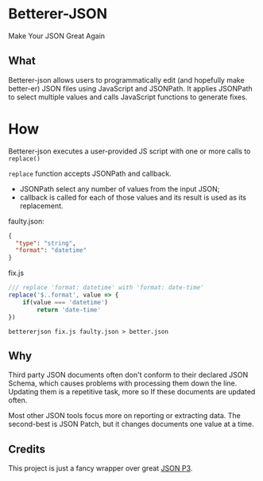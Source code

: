 # Betterer-JSON

Make Your JSON Great Again

## What

Betterer-json allows users to programmatically edit (and hopefully make better-er) JSON files using JavaScript and JSONPath.
It applies JSONPath to select multiple values and calls JavaScript functions to generate fixes.

# How

Betterer-json executes a user-provided JS script with one or more calls to `replace()` 

`replace` function accepts JSONPath and callback.

- JSONPath select any number of values from the input JSON;
- callback is called for each of those values and its result is used as its replacement.

faulty.json:
```json
{
  "type": "string",
  "format": "datetime"
}
```

fix.js
```js
/// replace 'format: datetime' with 'format: date-time'
replace('$..format', value => {
    if(value === 'datetime')
        return 'date-time'
})
```

```shell
bettererjson fix.js faulty.json > better.json
```

## Why

Third party JSON documents often don't conform to their declared JSON Schema, which causes problems with processing them down the line.
Updating them is a repetitive task, more so If these documents are updated often.

Most other JSON tools focus more on reporting or extracting data.
The second-best is JSON Patch, but it changes documents one value at a time.

## Credits

This project is just a fancy wrapper over great [JSON P3](https://jg-rp.github.io/json-p3/).
